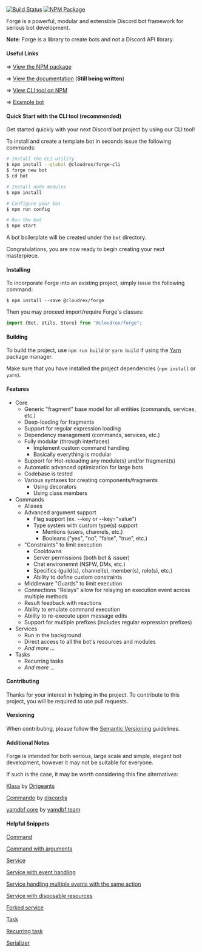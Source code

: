 [![Build Status](https://travis-ci.com/discord-forge/forge.svg?branch=dev-2.0)](https://travis-ci.com/discord-forge/forge?branch=dev-2.0)
[![NPM Package](https://badge.fury.io/js/%40cloudrex%2Fforge.svg)](https://www.npmjs.com/package/@cloudrex/forge)

Forge is a powerful, modular and extensible Discord bot framework for serious bot development.

**Note**: Forge is a library to create bots and not a Discord API library.

#### Useful Links

=> [View the NPM package](https://www.npmjs.com/package/@cloudrex/forge)

=> [View the documentation](https://cloudrex.gitbook.io/forge/) (**Still being written**)

=> [View CLI tool on NPM](https://www.npmjs.com/package/@cloudrex/forge-cli)

=> [Example bot](https://github.com/discord-forge/example-forge-bot)

#### Quick Start with the CLI tool (recommended)

Get started quickly with your next Discord bot project by using our CLI tool!

To install and create a template bot in seconds issue the following commands:

```bash
# Install the CLI utility
$ npm install --global @cloudrex/forge-cli
$ forge new bot
$ cd bot

# Install node modules
$ npm install

# Configure your bot
$ npm run config

# Run the bot
$ npm start
```

A bot boilerplate will be created under the `bot` directory.

Congratulations, you are now ready to begin creating your next masterpiece.

#### Installing

To incorporate Forge into an existing project, simply issue the following command:

`$ npm install --save @cloudrex/forge`

Then you may proceed import/require Forge's classes:

```ts
import {Bot, Utils, Store} from "@cloudrex/forge";
```

#### Building

To build the project, use `npm run build` or `yarn build` if using the [Yarn](https://yarnpkg.com/) package manager.

Make sure that you have installed the project dependencies (`npm install` or `yarn`).

#### Features

* Core
    * Generic "fragment" base model for all entities (commands, services, etc.)
    * Deep-loading for fragments
    * Support for regular expression loading
    * Dependency management (commands, services, etc.)
    * Fully modular (through interfaces)
        * Implement custom command handling
        * Basically everything is modular
    * Support for Hot-reloading any module(s) and/or fragment(s)
    * Automatic advanced optimization for large bots
    * Codebase is tested
    * Various syntaxes for creating components/fragments
        * Using decorators
        * Using class members
* Commands
    * Aliases
    * Advanced argument support
        * Flag support (ex. --key or --key="value")
        * Type system with custom type(s) support
            * Mentions (users, channels, etc.)
            * Booleans ("yes", "no", "false", "true", etc.)
    * "Constraints" to limit execution
        * Cooldowns
        * Server permissions (both bot & issuer)
        * Chat environemnt (NSFW, DMs, etc.)
        * Specifics (guild(s), channel(s), member(s), role(s), etc.)
        * Ability to define custom constraints
    * Middleware "Guards" to limit execution
    * Connections "Relays" allow for relaying an execution event across multiple methods
    * Result feedback with reactions
    * Ability to emulate command execution
    * Ability to re-execute upon message edits
    * Support for multiple prefixes (includes regular expression prefixes)
* Services
    * Run in the background
    * Direct access to all the bot's resources and modules
    * *And more ...*
* Tasks
    * Recurring tasks
    * *And more ...*

#### Contributing

Thanks for your interest in helping in the project. To contribute to this project, you will be required to use pull requests.

#### Versioning

When contributing, please follow the [Semantic Versioning](https://semver.org/) guidelines.

#### Additional Notes

Forge is intended for both serious, large scale and simple, elegant bot development, however it may not be suitable for everyone.

If such is the case, it may be worth considering this fine alternatives:

[Klasa](https://github.com/dirigeants/klasa) by [Dirigeants](https://github.com/dirigeants)

[Commando](https://github.com/discordjs/Commando) by [discordjs](https://github.com/discordjs)

[yamdbf core](https://github.com/yamdbf/core) by [yamdbf team](https://github.com/yamdbf)

#### Helpful Snippets

[Command](https://github.com/discord-forge/forge/blob/dev-2.0/EXAMPLES.MD#command)

[Command with arguments](https://github.com/discord-forge/forge/blob/dev-2.0/EXAMPLES.MD#command-with-arguments)

[Service](https://github.com/discord-forge/forge/blob/dev-2.0/EXAMPLES.MD#service)

[Service with event handling](https://github.com/discord-forge/forge/blob/dev-2.0/EXAMPLES.MD#service-with-event-handling)

[Service handling multiple events with the same action](https://github.com/discord-forge/forge/blob/dev-2.0/EXAMPLES.MD#service-handling-multiple-events-with-the-same-action)

[Service with disposable resources](https://github.com/discord-forge/forge/blob/dev-2.0/EXAMPLES.MD#service-with-disposable-resources)

[Forked service](https://github.com/discord-forge/forge/blob/dev-2.0/EXAMPLES.MD#forked-service)

[Task](https://github.com/discord-forge/forge/blob/dev-2.0/EXAMPLES.MD#task)

[Recurring task](https://github.com/discord-forge/forge/blob/dev-2.0/EXAMPLES.MD#recurring-task)

[Serializer](https://github.com/discord-forge/forge/blob/dev-2.0/EXAMPLES.MD#serializer)
